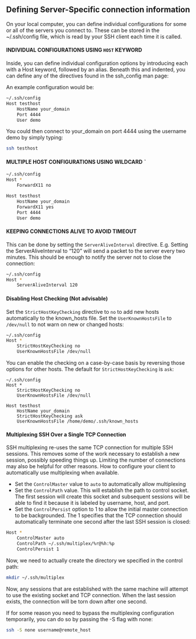 ## Defining Server-Specific connection information
On your local computer, you can define individual configurations for some or all of the servers you connect to. These can be stored in the ~/.ssh/config file, which is read by your SSH client each time it is called.

#### INDIVIDUAL CONFIGURATIONS USING `HOST` KEYWORD
Inside, you can define individual configuration options by introducing each with a Host keyword, followed by an alias. Beneath this and indented, you can define any of the directives found in the ssh_config man page:

An example configuration would be:

```sh
~/.ssh/config
Host testhost
    HostName your_domain
    Port 4444
    User demo
```
You could then connect to your_domain on port 4444 using the username demo by simply typing:

```sh
ssh testhost
```


#### MULTIPLE HOST CONFIGURATIONS USING WILDCARD *`*
```sh
~/.ssh/config
Host *
    ForwardX11 no

Host testhost
    HostName your_domain
    ForwardX11 yes
    Port 4444
    User demo
``` 


#### KEEPING CONNECTIONS ALIVE TO AVOID TIMEOUT 
This can be done by setting the `ServerAliveInterval` directive. E.g. Setting the ServerAliveInterval to “120” will send a packet to the server every two minutes. This should be enough to notify the server not to close the connection:

```sh
~/.ssh/config
Host *
    ServerAliveInterval 120
```

#### Disabling Host Checking (Not advisable)
Set the `StrictHostKeyChecking` directive to `no` to add new hosts automatically to the known_hosts file. 
Set the `UserKnownHostsFile` to `/dev/null` to not warn on new or changed hosts:

```sh
~/.ssh/config
Host *
    StrictHostKeyChecking no
    UserKnownHostsFile /dev/null
```

You can enable the checking on a case-by-case basis by reversing those options for other hosts. The default for `StrictHostKeyChecking` is `ask`:

```
~/.ssh/config
Host *
    StrictHostKeyChecking no
    UserKnownHostsFile /dev/null

Host testhost
    HostName your_domain
    StrictHostKeyChecking ask
    UserKnownHostsFile /home/demo/.ssh/known_hosts
```

#### Multiplexing SSH Over a Single TCP Connection
SSH multiplexing re-uses the same TCP connection for multiple SSH sessions. This removes some of the work necessary to establish a new session, possibly speeding things up. Limiting the number of connections may also be helpful for other reasons.
How to configure your client to automatically use multiplexing when available.
- Set the `ControlMaster` value to `auto` to automatically allow multiplexing
- Set the `ControlPath` value. This will establish the path to control socket. The first session will create this socket and subsequent sessions will be able to find it because it is labeled by username, host, and port.
- Set the `ControlPersist` option to 1 to allow the initial master connection to be backgrounded. The 1 specifies that the TCP connection should automatically terminate one second after the last SSH session is closed:

```sh
Host *
    ControlMaster auto
    ControlPath ~/.ssh/multiplex/%r@%h:%p
    ControlPersist 1
```
Now, we need to actually create the directory we specified in the control path:

```sh
mkdir ~/.ssh/multiplex
```

Now, any sessions that are established with the same machine will attempt to use the existing socket and TCP connection. When the last session exists, the connection will be torn down after one second.

If for some reason you need to bypass the multiplexing configuration temporarily, you can do so by passing the -S flag with none:

```sh
ssh -S none username@remote_host
```
